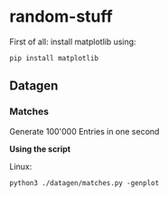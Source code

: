 # random-stuff

First of all: install matplotlib using:
```
pip install matplotlib 
```

## Datagen
### Matches
Generate 100'000 Entries in one second

**Using the script**

Linux: 
```
python3 ./datagen/matches.py -genplot
```
